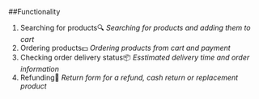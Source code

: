 ##Functionality 

1. Searching for products🔍  _Searching for products and adding them to cart_
2. Ordering products💵 _Ordering products from cart and payment_
3. Checking order delivery status📦 _Esstimated delivery time and order information_
4. Refunding📄 _Return form for a refund, cash return or replacement product_
